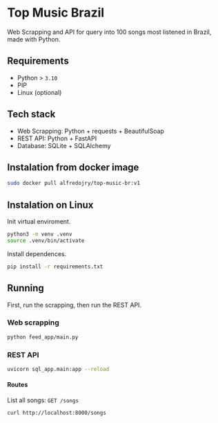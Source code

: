 # Top Music Brazil

Web Scrapping and API for query into 100 songs most listened in Brazil, made with Python.

## Requirements

* Python > `3.10`
* PIP
* Linux (optional)

## Tech stack

* Web Scrapping: Python + requests + BeautifulSoap
* REST API: Python + FastAPI
* Database: SQLite + SQLAlchemy

## Instalation from docker image

```bash
sudo docker pull alfredojry/top-music-br:v1
```

## Instalation on Linux

Init virtual enviroment.

```bash
python3 -m venv .venv
source .venv/bin/activate
```

Install dependences.

```bash
pip install -r requirements.txt
```

## Running

First, run the scrapping, then run the REST API.

### Web scrapping

```bash
python feed_app/main.py
```

### REST API

```bash
uvicorn sql_app.main:app --reload
```

#### Routes

List all songs: `GET /songs`

```
curl http://localhost:8000/songs
```

